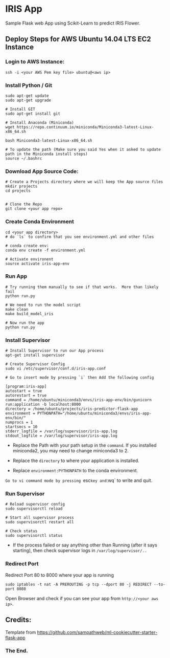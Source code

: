 # IRIS App

Sample Flask web App using Scikit-Learn to predict IRIS Flower.


## Deploy Steps for AWS Ubuntu 14.04 LTS EC2 Instance

### Login to AWS Instance:

`ssh -i <your AWS Pem key file> ubuntu@<aws ip>`


### Install Python / Git

```
sudo apt-get update
sudo apt-get upgrade

# Install GIT
sudo apt-get install git

# Install Anaconda (Miniconda)
wget https://repo.continuum.io/miniconda/Miniconda3-latest-Linux-x86_64.sh

bash Miniconda3-latest-Linux-x86_64.sh

# To update the path (Make sure you said Yes when it asked to update path in the Miniconda install steps)
source ~/.bashrc
```

### Download App Source Code:
```
# Create a Projects directory where we will keep the App source files
mkdir projects
cd projects


# Clone the Repo
git clone <your app repo>
```

### Create Conda Environment

```
cd <your app directory>
# do `ls` to confirm that you see environment.yml and other files

# conda create env: 
conda env create -f environment.yml

# Activate environent
source activate iris-app-env
```

### Run App

```
# Try running them manually to see if that works.  More than likely fail
python run.py

# We need to run the model script
make clean
make build_model_iris

# Now run the app
python run.py
```

### Install Supervisor

```
# Install Supervisor to run our App process
apt-get install supervisor

# Create Supervisor Config
sudo vi /etc/supervisor/conf.d/iris-app.conf

# Go to insert mode by pressing `i` then Add the following config

[program:iris-app]
autostart = true
autorestart = true
command = /home/ubuntu/miniconda3/envs/iris-app-env/bin/gunicorn run:application -b localhost:8000
directory = /home/ubuntu/projects/iris-predictor-flask-app
environment = PYTHONPATH="/home/ubuntu/miniconda3/envs/iris-app-env/bin/"
numprocs = 1
startsecs = 10
stderr_logfile = /var/log/supervisor/iris-app.log
stdout_logfile = /var/log/supervisor/iris-app.log

```

* Replace the Path with your path setup in the `command`.  If you installed miniconda2, you may need to change miniconda3 to 2.

* Replace the `directory` to where your application is installed.

* Replace `environment:PYTHONPATH` to the conda environment.

`Go to vi command mode by pressing `esc` key and `:wq` to write and quit.


### Run Supervisor

```
# Reload supervisor config
sudo supervisorctl reload

# Start all supervisor process
sudo supervisorctl restart all

# Check status
sudo supervisorctl status
```

* If the process failed or say anything other than Running (after it says starting), then check supervisor logs in `/var/log/supervisor/..`


### Redirect Port

Redirect Port 80 to 8000 where your app is running

```
sudo iptables -t nat -A PREROUTING -p tcp --dport 80 -j REDIRECT --to-port 8080
```

Open Browser and check if you can see your app from `http://<your aws ip>`.


## Credits:

Template from https://github.com/sampathweb/ml-cookiecutter-starter-flask-app


### The End.